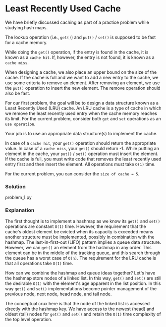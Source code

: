 # Least Recently Used Cache

We have briefly discussed caching as part of a practice problem while studying hash maps.

The lookup operation (i.e., `get()`) and `put()` / `set()` is supposed to be fast for a cache memory.

While doing the `get()` operation, if the entry is found in the cache, it is known as a `cache hit`. If, however, the entry is not found, it is known as a `cache miss`.

When designing a cache, we also place an upper bound on the size of the cache. If the cache is full and we want to add a new entry to the cache, we use some criteria to remove an element. After removing an element, we use the `put()` operation to insert the new element. The remove operation should also be fast.

For our first problem, the goal will be to design a data structure known as a Least Recently Used (LRU) cache. An LRU cache is a type of cache in which we remove the least recently used entry when the cache memory reaches its limit. For the current problem, consider both `get` and `set` operations as an `use operation`.

Your job is to use an appropriate data structure(s) to implement the cache.

In case of a `cache hit`, your `get()` operation should return the appropriate value.
In case of a `cache miss`, your `get()` should return -1.
While putting an element in the cache, your `put()` / `set()` operation must insert the element. If the cache is full, you must write code that removes the least recently used entry first and then insert the element.
All operations must take `O(1)` time.

For the current problem, you can consider the `size of cache = 5`.

### Solution

problem_1.py

### Explanation

The first thought is to implement a hashmap as we know its `get()` and `set()` operations are constant `O(1)` time. However, the requirement that the cache's oldest element be evicted when its capacity is exceeded means another structure must be implemented, possibly in combination with the hashmap. The last-in-first-out (LIFO) pattern implies a queue data structure. However, we can `get()` an element from the hashmap in any order. This element can be in the middle of the tracking queue, and this search through the queue has a worst case of `O(n)`. The requirement for the LRU cache is that all operations take `O(1)` time.

How can we combine the hashmap and queue ideas together? Let's have the hashmap store nodes of a linked list. In this way, `get()` and `set()` are still the desirable `O(1)` with the element's age apparent in the list position. In this way `get()` and `set()` implementations become pointer management of the previous node, next node, head node, and tail node.

The conceptual crux here is that the node of the linked list is accessed directly with the hashmap key. We have access to the newest (head) and oldest (tail) nodes for `get()` and `set()` and retain the `O(1)` time complexity of the top level operation.
